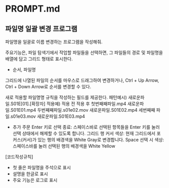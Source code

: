 # PROMPT.md

## 파일명 일괄 변경 프로그램

파일명을 일괄로 이름 변경하는 프로그램을 작성해줘.

주요기능은,
파일 탐색기에서 작업할 파일들을 선택하면,
그 파일들의 경로 및 파일명을 배열에 담고 그리드 형태로 표시한다.
- 순서, 파일명

그리드에 나열된 파일의 순서를 마우스로 드래그하여 변경하거나, Ctrl + Up Arrow, Ctrl + Down Arrow로 순서를 변경할 수 있다.

새로 적용할 파일명명 규칙을 작성하는 필드를 제공한다.
패턴예시) 새로운파일.S01E[01].[확장자]
적용예)
적용 전                  적용 후
첫번째째파일.mp4          새로운파일.S01E01.mp4
두번째째파일.s01e02.mov   새로운파일.S01E02.mp4
세번째째 파일.s01e03.mov  새로운파일.S01E03.mp4

- 추가 주문
Enter 키로 선택 종료: 스페이스바로 선택된 항목들을 Enter 키를 눌러 선택 상태에서 해제할 수 있도록 합니다.
그리드 행 커서 색상: 현재 그리드에서 포커스(커서)가 있는 행의 배경색을 White Gray로 변경합니다.
Space 선택 시 색상: 스페이스바를 눌러 선택된 행의 배경색을 White Yellow

[코드작성규칙]
- 첫 줄은 파일명을 주석으로 표시
- 설명을 한글로 표시
- 주요 기능은 로그로 표시
